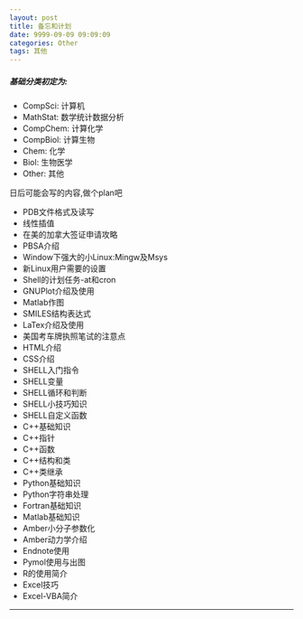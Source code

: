 ```yaml
---
layout: post
title: 备忘和计划
date: 9999-09-09 09:09:09
categories: Other 
tags: 其他
---
```


##### 基础分类初定为:
- CompSci: 计算机
- MathStat: 数学统计数据分析
- CompChem: 计算化学
- CompBiol: 计算生物
- Chem: 化学
- Biol: 生物医学
- Other: 其他

日后可能会写的内容,做个plan吧

- PDB文件格式及读写
- 线性插值
- 在美的加拿大签证申请攻略
- PBSA介绍
- Window下强大的小Linux:Mingw及Msys
- 新Linux用户需要的设置
- Shell的计划任务-at和cron
- GNUPlot介绍及使用
- Matlab作图
- SMILES结构表达式
- LaTex介绍及使用
- 美国考车牌执照笔试的注意点
- HTML介绍
- CSS介绍
- SHELL入门指令
- SHELL变量
- SHELL循环和判断
- SHELL小技巧知识
- SHELL自定义函数
- C++基础知识
- C++指针
- C++函数
- C++结构和类
- C++类继承
- Python基础知识
- Python字符串处理
- Fortran基础知识
- Matlab基础知识
- Amber小分子参数化
- Amber动力学介绍
- Endnote使用
- Pymol使用与出图
- R的使用简介
- Excel技巧
- Excel-VBA简介


---
